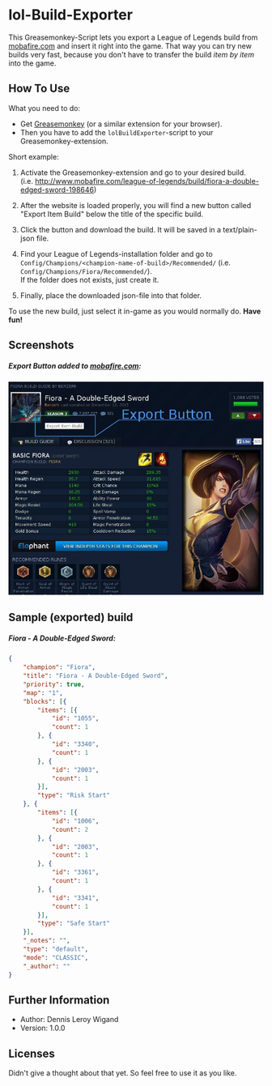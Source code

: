 lol-Build-Exporter
==================

This Greasemonkey-Script lets you export a League of Legends build from [mobafire.com](http://www.mobafire.com/) and insert it right into the game. That way you can try new builds very fast, because you don't have to transfer the build *item by item* into the game.

How To Use
------------------

What you need to do:

* Get [Greasemonkey](https://addons.mozilla.org/de/firefox/addon/greasemonkey/) (or a similar extension for your browser).
* Then you have to add the `lolBuildExporter`-script to your Greasemonkey-extension.

Short example:

1. Activate the Greasemonkey-extension and go to your desired build.<br />(i.e. http://www.mobafire.com/league-of-legends/build/fiora-a-double-edged-sword-198646)

2. After the website is loaded properly, you will find a new button called "Export Item Build" below the title of the specific build.
3. Click the button and download the build. It will be saved in a text/plain-json file.
4. Find your League of Legends-installation folder and go to<br />`Config/Champions/<champion-name-of-build>/Recommended/` (i.e. `Config/Champions/Fiora/Recommended/`).<br />If the folder does not exists, just create it.
5. Finally, place the downloaded json-file into that folder.

To use the new build, just select it in-game as you would normally do. **Have fun!**

Screenshots
-----------

##### Export Button added to [mobafire.com](http://www.mobafire.com/):
![Mobafire Export Button](Res/mobafire_export_screenshot.jpg "Mobafire Export Button")

Sample (exported) build
---------------------

##### Fiora - A Double-Edged Sword:
```json
{
    "champion": "Fiora",
    "title": "Fiora - A Double-Edged Sword",
    "priority": true,
    "map": "1",
    "blocks": [{
        "items": [{
            "id": "1055",
            "count": 1
        }, {
            "id": "3340",
            "count": 1
        }, {
            "id": "2003",
            "count": 1
        }],
        "type": "Risk Start"
    }, {
        "items": [{
            "id": "1006",
            "count": 2
        }, {
            "id": "2003",
            "count": 1
        }, {
            "id": "3361",
            "count": 1
        }, {
            "id": "3341",
            "count": 1
        }],
        "type": "Safe Start"
    }],
    "_notes": "",
    "type": "default",
    "mode": "CLASSIC",
    "_author": ""
}
```

Further Information
-------------------

* Author: Dennis Leroy Wigand
* Version: 1.0.0

Licenses
--------

Didn't give a thought about that yet. So feel free to use it as you like.
